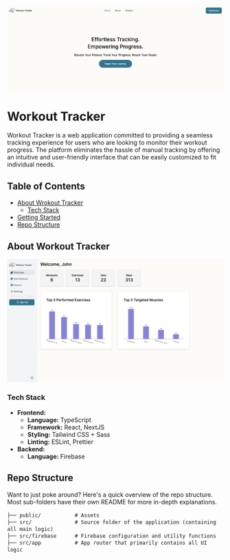 <div>
  <img src="./public/banner.png" alt="" />
</div>

# Workout Tracker

Workout Tracker is a web application committed to providing a seamless tracking experience
for users who are looking to monitor their workout progress. The
platform eliminates the hassle of manual tracking by offering an
intuitive and user-friendly interface that can be easily
customized to fit individual needs.

## Table of Contents

- [About Wrokout Tracker](#about-workout-tracker)
  - [Tech Stack](#tech-stack)
- [Getting Started](#getting-started)
- [Repo Structure](#repo-structure)

## About Workout Tracker

<div>
  <img src="./public/overview.png" alt="" />
</div>

### Tech Stack

- **Frontend:**
  - **Language:** TypeScript
  - **Framework:** React, NextJS
  - **Styling:** Tailwind CSS + Sass
  - **Linting:** ESLint, Prettier
- **Backend:**
  - **Language:** Firebase

## Repo Structure

Want to just poke around? Here's a quick overview of the repo structure. Most sub-folders have their own README for more in-depth explanations.

```
├── public/           # Assets
├── src/              # Source folder of the application (containing all main logic)
├── src/firebase      # Firebase configuration and utility functions
├── src/app           # App router that primarily contains all UI logic
```
